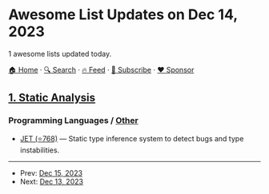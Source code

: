 # Awesome List Updates on Dec 14, 2023

1 awesome lists updated today.

[🏠 Home](/README.md) · [🔍 Search](https://www.trackawesomelist.com/search/) · [🔥 Feed](https://www.trackawesomelist.com/rss.xml) · [📮 Subscribe](https://trackawesomelist.us17.list-manage.com/subscribe?u=d2f0117aa829c83a63ec63c2f&id=36a103854c) · [❤️  Sponsor](https://github.com/sponsors/theowenyoung)



## [1. Static Analysis](/content/analysis-tools-dev/static-analysis/README.md)

### Programming Languages / [Other](#other-1)

*   [JET (⭐768)](https://github.com/aviatesk/JET.jl) — Static type inference system to detect bugs and type instabilities.

---

- Prev: [Dec 15, 2023](/content/2023/12/15/README.md)
- Next: [Dec 13, 2023](/content/2023/12/13/README.md)